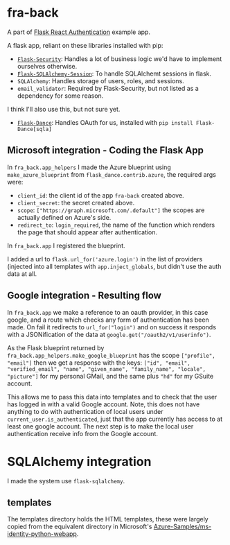 # fra-back

A part of [Flask React Authentication](../) example app.

A flask app, reliant on these libraries installed with pip:
 - [`Flask-Security`](https://pythonhosted.org/Flask-Security/index.html): Handles a lot of business logic we'd have to implement ourselves otherwise.
 - [`Flask-SQLAlchemy-Session`](https://flask-sqlalchemy-session.readthedocs.io/en/v1.1/#comparison-with-flask-sqlalchemy): To handle SQLAlchemt sessions in flask.
 - `SQLAlchemy`: Handles storage of users, roles, and sessions.
 - `email_validator`: Required by Flask-Security, but not listed as a dependency for some reason.

I think I'll also use this, but not sure yet.
 - [`Flask-Dance`](https://flask-dance.readthedocs.io/en/latest/): Handles OAuth for us, installed with `pip install Flask-Dance[sqla]`

## Microsoft integration - Coding the Flask App

In `fra_back.app_helpers` I made the Azure blueprint using `make_azure_blueprint` from `flask_dance.contrib.azure`, the required args were:
 - `client_id`:  the client id of the app `fra-back` created above.
 - `client_secret`: the secret created above.
 - `scope`: `["https://graph.microsoft.com/.default"]` the scopes are actually defined on Azure's side.
 - `redirect_to`: `login_required`, the name of the function which renders the page that should appear after authentication.

In `fra_back.app` I registered the blueprint.

I added a url to `flask.url_for('azure.login')` in the list of providers (injected into all templates with `app.inject_globals`, but didn't use the auth data at all.

## Google integration - Resulting flow

In `fra_back.app` we make a reference to an oauth provider, in this case google, and a route which checks any form of authentication has been made. On fail it redirects to `url_for("login")` and on success it responds with a JSONification of the data at `google.get("/oauth2/v1/userinfo")`.

As the Flask blueprint returned by `fra_back.app_helpers.make_google_blueprint` has the scope `["profile", "email"]` then we get a response with the keys: `["id", "email", "verified_email", "name", "given_name", "family_name", "locale", "picture"]` for my personal GMail, and the same plus `"hd"` for my GSuite account.

This allows me to pass this data into templates and to check that the user has logged in with a valid Google account. Note, this does not have anything to do with authentication of local users under `current_user.is_authenticated`, just that the app currently has access to at least one google account. The next step is to make the local user authentication receive info from the Google account.

# SQLAlchemy integration

I made the system use `flask-sqlalchemy`.

## templates

The templates directory holds the HTML templates, these were largely copied from the equivalent directory in Microsoft's [Azure-Samples/ms-identity-python-webapp](https://github.com/Azure-Samples/ms-identity-python-webapp).
